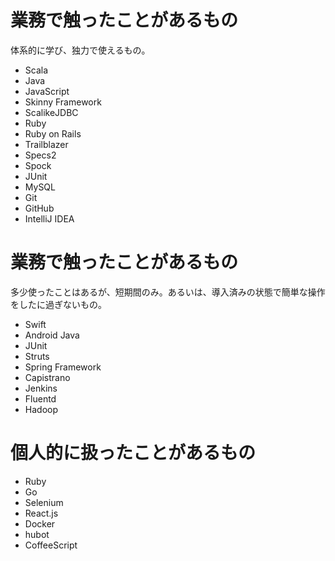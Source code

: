 # 業務で触ったことがあるもの
体系的に学び、独力で使えるもの。
* Scala
* Java
* JavaScript
* Skinny Framework
* ScalikeJDBC
* Ruby
* Ruby on Rails
* Trailblazer
* Specs2
* Spock
* JUnit
* MySQL
* Git
* GitHub
* IntelliJ IDEA

# 業務で触ったことがあるもの
多少使ったことはあるが、短期間のみ。あるいは、導入済みの状態で簡単な操作をしたに過ぎないもの。
* Swift
* Android Java
* JUnit
* Struts
* Spring Framework
* Capistrano
* Jenkins
* Fluentd
* Hadoop

# 個人的に扱ったことがあるもの
* Ruby
* Go
* Selenium
* React.js
* Docker
* hubot
* CoffeeScript